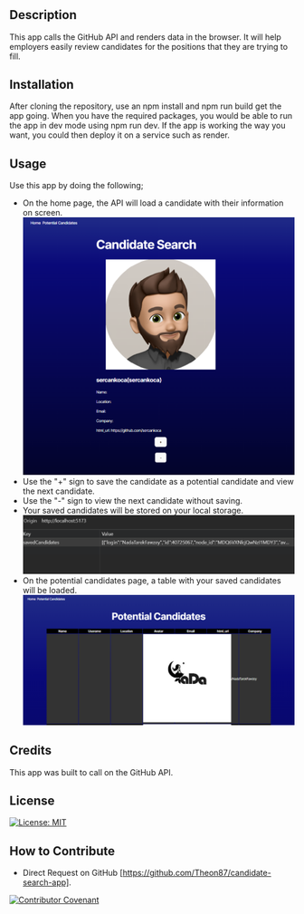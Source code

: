 # <Candidate Search App>

## Description

This app calls the GitHub API and renders data in the browser. It will help employers easily review candidates for the positions that they are trying to fill. 

## Installation

After cloning the repository, use an npm install and npm run build get the app going. When you have the required packages, you would be able to run the app in dev mode using npm run dev. If the app is working the way you want, you could then deploy it on a service such as render. 

## Usage

Use this app by doing the following;

- On the home page, the API will load a candidate with their information on screen. 
![home page](/src/assets/CandidateSearchHomePage.png)
- Use the "+" sign to save the candidate as a potential candidate and view the next candidate.
- Use the "-" sign to view the next candidate without saving.
- Your saved candidates will be stored on your local storage.
![local storage](/src/assets/SavedCandidatesInLocalStorage.png)
- On the potential candidates page, a table with your saved candidates will be loaded.
![potential candidates page](/src/assets/PotentialCandidatesPage.png)


## Credits

This app was built to call on the GitHub API.

## License

[![License: MIT](https://img.shields.io/badge/License-MIT-yellow.svg)](https://opensource.org/licenses/MIT)

## How to Contribute

- Direct Request on GitHub [https://github.com/Theon87/candidate-search-app].

[![Contributor Covenant](https://img.shields.io/badge/Contributor%20Covenant-2.1-4baaaa.svg)](code_of_conduct.md)
